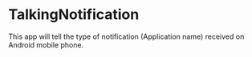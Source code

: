 # TalkingNotification
This app will tell the type of notification (Application name) received on Android mobile phone.
